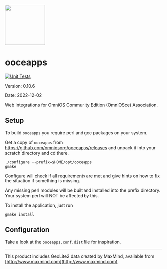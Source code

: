 <img src="https://www.omnios.org/OmniOSce_logo.svg" height="128">

ooceapps
========

[![Unit Tests](https://github.com/omniosorg/ooceapps/workflows/Unit%20Tests/badge.svg?branch=master&event=push)](https://github.com/omniosorg/ooceapps/actions?query=workflow%3A%22Unit+Tests%22)

Version: 0.10.6

Date: 2022-12-02

Web integrations for OmniOS Community Edition (OmniOSce) Association.

Setup
-----

To build `ooceapps` you require perl and gcc packages on your
system.

Get a copy of `ooceapps` from https://github.com/omniosorg/ooceapps/releases
and unpack it into your scratch directory and cd there.

    ./configure --prefix=$HOME/opt/ooceapps
    gmake

Configure will check if all requirements are met and give
hints on how to fix the situation if something is missing.

Any missing perl modules will be built and installed into the prefix
directory. Your system perl will NOT be affected by this.

To install the application, just run

    gmake install

Configuration
-------------

Take a look at the `ooceapps.conf.dist` file for inspiration.

---
This product includes GeoLite2 data created by MaxMind, available from
[http://www.maxmind.com](http://www.maxmind.com).

